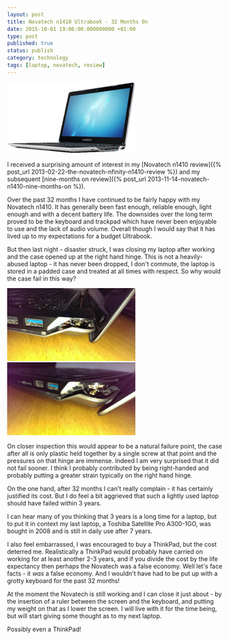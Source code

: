 ```yaml
--- 
layout: post
title: Novatech n1410 Ultrabook - 32 Months On
date: 2015-10-01 19:06:00.000000000 +01:00
type: post
published: true
status: publish
category: technology
tags: [laptop, novatech, review]
---
```


<a href="/assets/nfinityn1411.png"><img src="/assets/nfinityn1411_300.png" class="image-right" alt="nFinity n1410"></a>

I received a surprising amount of interest in my [Novatech n1410
review]({% post_url 2013-02-22-the-novatech-nfinity-n1410-review %})
and my subsequent [nine-months on
review]({% post_url 2013-11-14-novatech-n1410-nine-months-on %}).

Over the past 32 months I have continued to be fairly happy with my
Novatech n1410. It has generally been fast enough, reliable enough,
light enough and with a decent battery life. The downsides over the long
term proved to be the keyboard and trackpad which have never been
enjoyable to use and the lack of audio volume. Overall though I would
say that it has lived up to my expectations for a budget Ultrabook.

<!--more-->

But then last night - disaster struck, I was closing my laptop after
working and the case opened up at the right hand hinge. This is not a
heavily-abused laptop - it has never been dropped, I don't commute, the
laptop is stored in a padded case and treated at all times with respect.
So why would the case fail in this way?

<a href="/assets/imag1410.jpg"><img src="/assets/imag1410_300.jpg" class="image-right" alt="Hinge damage"></a>
<a href="/assets/imag1411.jpg"><img src="/assets/imag1411_300.jpg" class="image-right" alt="Hinge damage"></a>

On closer inspection this would appear to be a natural failure point,
the case after all is only plastic held together by a single screw at
that point and the pressures on that hinge are immense. Indeed I am very
surprised that it did not fail sooner. I think I probably contributed by
being right-handed and probably putting a greater strain typically on
the right hand hinge.

On the one hand, after 32 months I can't really complain - it has
certainly justified its cost. But I do feel a bit aggrieved that such a
lightly used laptop should have failed within 3 years.

I can hear many of you thinking that 3 years is a long time for a
laptop, but to put it in context my last laptop, a Toshiba Satellite Pro
A300-1GO, was bought in 2008 and is still in daily use after 7 years.

I also feel embarrassed, I was encouraged to buy a ThinkPad, but the
cost deterred me. Realistically a ThinkPad would probably have carried
on working for at least another 2-3 years, and if you divide the cost by
the life expectancy then perhaps the Novatech was a false economy. Well
let's face facts - it *was* a false economy. And I wouldn't have had to
be put up with a grotty keyboard for the past 32 months!

At the moment the Novatech is still working and I can close it just
about - by the insertion of a ruler between the screen and the keyboard,
and putting my weight on that as I lower the screen. I will live with it
for the time being, but will start giving some thought as to my next
laptop.

Possibly even a ThinkPad!

